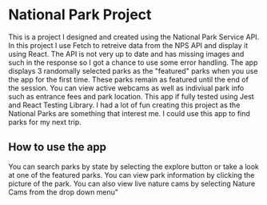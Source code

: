 <h1>National Park Project</h1>

<p>This is a project I designed and created using the National Park Service API. In this project I use Fetch to retreive data from the NPS API and display it using React. The API is not very up to date and has missing images and such in the response so I got a chance to use some error handling. The app displays 3 randomally selected parks as the "featured" parks when you use the app for the first time. These parks remain as featured until the end of the session. You can view active webcams as well as indiviual park info such as entrance fees and park location. This app if fully tested using Jest and React Testing Library. I had a lot of fun creating this project as the National Parks are something that interest me. I could use this app to find parks for my next trip. </p>

<h2>How to use the app</h2>
<p>You can search parks by state by selecting the explore button or take a look at one of the featured parks. You can view park information by clicking the picture of the park. You can also view live nature cams by selecting Nature Cams from the drop down menu"</p>

